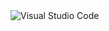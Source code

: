 
<img align="left" alt="Visual Studio Code"  src="https://drive.google.com/uc?export=view&id=1Kh9S_rNumrLrt7Ovi11UkqvpqBe00wAk" />